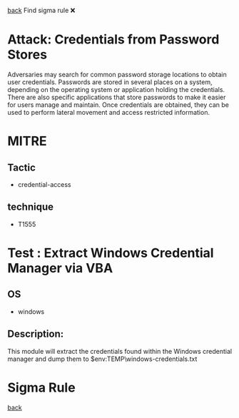 
[back](../index.md)
Find sigma rule :x: 

# Attack: Credentials from Password Stores 

Adversaries may search for common password storage locations to obtain user credentials. Passwords are stored in several places on a system, depending on the operating system or application holding the credentials. There are also specific applications that store passwords to make it easier for users manage and maintain. Once credentials are obtained, they can be used to perform lateral movement and access restricted information.

# MITRE
## Tactic
  - credential-access


## technique
  - T1555


# Test : Extract Windows Credential Manager via VBA
## OS
  - windows


## Description:
This module will extract the credentials found within the Windows credential manager and dump
them to $env:TEMP\windows-credentials.txt


# Sigma Rule


[back](../index.md)
